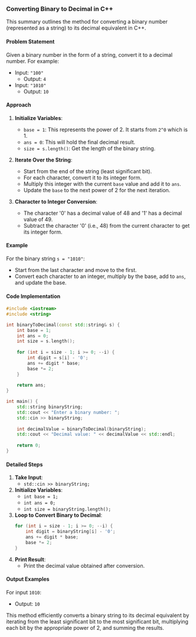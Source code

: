 ### Converting Binary to Decimal in C++

This summary outlines the method for converting a binary number (represented as a string) to its decimal equivalent in C++.

#### Problem Statement
Given a binary number in the form of a string, convert it to a decimal number. For example:
- Input: `"100"`
  - Output: `4`
- Input: `"1010"`
  - Output: `10`

#### Approach
1. **Initialize Variables**:
   - `base = 1`: This represents the power of 2. It starts from `2^0` which is 1.
   - `ans = 0`: This will hold the final decimal result.
   - `size = s.length()`: Get the length of the binary string.

2. **Iterate Over the String**:
   - Start from the end of the string (least significant bit).
   - For each character, convert it to its integer form.
   - Multiply this integer with the current `base` value and add it to `ans`.
   - Update the `base` to the next power of 2 for the next iteration.

3. **Character to Integer Conversion**:
   - The character '0' has a decimal value of 48 and '1' has a decimal value of 49. 
   - Subtract the character '0' (i.e., 48) from the current character to get its integer form.

#### Example
For the binary string `s = "1010"`:
- Start from the last character and move to the first.
- Convert each character to an integer, multiply by the base, add to `ans`, and update the base.

#### Code Implementation

```cpp
#include <iostream>
#include <string>

int binaryToDecimal(const std::string& s) {
    int base = 1;
    int ans = 0;
    int size = s.length();
    
    for (int i = size - 1; i >= 0; --i) {
        int digit = s[i] - '0';
        ans += digit * base;
        base *= 2;
    }
    
    return ans;
}

int main() {
    std::string binaryString;
    std::cout << "Enter a binary number: ";
    std::cin >> binaryString;
    
    int decimalValue = binaryToDecimal(binaryString);
    std::cout << "Decimal value: " << decimalValue << std::endl;
    
    return 0;
}
```

#### Detailed Steps
1. **Take Input**: 
   - `std::cin >> binaryString;`
2. **Initialize Variables**: 
   - `int base = 1;`
   - `int ans = 0;`
   - `int size = binaryString.length();`
3. **Loop to Convert Binary to Decimal**:
   ```cpp
   for (int i = size - 1; i >= 0; --i) {
       int digit = binaryString[i] - '0';
       ans += digit * base;
       base *= 2;
   }
   ```
4. **Print Result**: 
   - Print the decimal value obtained after conversion.

#### Output Examples
For input `1010`:
- Output: `10`

This method efficiently converts a binary string to its decimal equivalent by iterating from the least significant bit to the most significant bit, multiplying each bit by the appropriate power of 2, and summing the results.